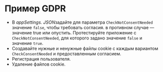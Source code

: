 # <a name="gdpr-sample"></a>Пример GDPR

* В *appSettings. JSON*задайте для параметра `CheckNotConsentNeeded` значение `false`, чтобы требовать согласия. в противном случае — значение true или опустить. Протестируйте приложение с `CheckNotConsentNeeded`, для которого задано значение `false` и значение `true`.
* Создавайте нужные и ненужные файлы cookie с каждым вариантом `CheckConsentNeeded` и предоставленным согласием.
* Регистрация пользователя.
* Удаление файлов cookie.

